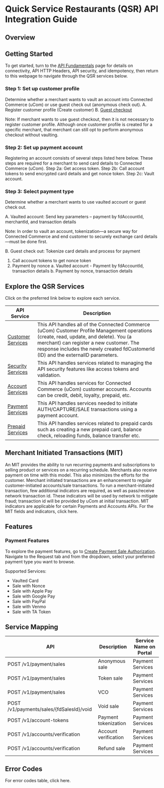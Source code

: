 # Quick Service Restaurants (QSR) API Integration Guide

## Overview

<Add Product Content on QSR HERE>

## Getting Started
To get started, turn to the [API Fundamentals](../docs/?path=/docs/documentation/Connectivity.md) page for details on connectivity, API HTTP Headers, API security, and idempotency, then return to this webpage to navigate through the QSR services below.

### Step 1: Set up customer profile
Determine whether a merchant wants to vault an account into Connected Commerce (uCom) or use guest check out (anonymous check out).
A. Register customer profile (Create customer)
B. [Guest checkout](../docs/?path=recipes/guest_checkout.md&branch=develop)

Note: If merchant wants to use guest checkout, then it is not necessary to register customer profile. Although once customer profile is created for a specific merchant, that merchant can still opt to perform anonymous checkout without vaulting.

### Step 2: Set up payment account
Registering an account consists of several steps listed here below. These steps are required for a merchant to send card details to Connected Commerce (uCom).
Step 2a: Get access token.
Step 2b: Call account tokens to send encrypted card details and get nonce token.
Step 2c: Vault account.

### Step 3: Select payment type
Determine whether a merchant wants to use vaulted account or guest check out.

A. Vaulted account: Send key parameters – payment by fdAccountId, merchantId, and transaction details

 Note: In order to vault an account, tokenization—a secure way for Connected Commerce and end customer to securely exchange card details—must be done first.

B. Guest check out: Tokenize card details and process for payment
 1. Call account tokens to get nonce token
 2. Payment by nonce
  a. Vaulted account - Payment by fdAccountId, transaction details
  b. Payment by nonce, transaction details

## Explore the QSR Services

Click on the preferred link below to explore each service.

| **API Service**                                           | **Description** |
| --------------------------------------------------------- | --------------  |
| [Customer Services](../api/docs/?path=/docs/documentation/customerServices.md) | This API handles all of the Connected Commerce (uCom) Customer Profile Management operations (create, read, update, and delete). You (a merchant) can register a new customer. The response includes the newly created fdCustomerId (ID) and the externalID parameters. |
| [Security Services](../api/?type=post&path=/v1/tokens) | This API handles services related to managing the API security features like access tokens and validation.                                                                                                                                                                 |
| [Account Services](../api/?type=post&path=/v1/accounts/verification) | This API handles services for Connected Commerce (uCom) customer accounts. Accounts can be credit, debit, loyalty, prepaid, etc.                                                                                                                         |
| [Payment Services](../api/?type=post&path=/v1/payments/auths) | This API handles services needed to initiate AUTH/CAPTURE/SALE transactions using a payment account.                                                                                                                                                                |
| [Prepaid Services](../api/?type=post&path=/v2/prepaids/multi-purchases) | This API handles services related to prepaid cards such as creating a new prepaid card, balance check, reloading funds, balance transfer etc.                                                                                                         |

## Merchant Initiated Transactions (MIT)
An MIT provides the ability to run recurring payments and subscriptions to selling product or services on a recurring schedule. Merchants also receive payment on time with this model. This also minimizes the efforts for the customer. Merchant initiated transactions are an enhancement to regular customer-initiated accounts/sale transactions. To run a merchant-initiated transaction, few additional indicators are required, as well as pass/receive network transaction id. These indicators will be used by network to mitigate fraud; transaction id will be provided by uCom at initial transaction. MIT indicators are applicable for certain Payments and Accounts APIs. For the MIT fields and indicators, click here<ADD LINK>.

## Features
### Payment Features
To explore the payment features, go to [Create Payment Sale Authorization](../api/?type=post&path=/v1/payments/sales). Navigate to the Request tab and from the dropdown, select your preferred payment type you want to browse.

Supported Services:
- Vaulted Card
- Sale with Nonce
- Sale with Apple Pay
- Sale with Google Pay
- Sale with PayPal
- Sale with Venmo
- Sale with TA Token

## Service Mapping

| API                                               | Description                                                | Service Name on Portal |
|---------------------------------------------------|------------------------------------------------------------|------------------------|
| POST /v1/payment/sales                            | Anonymous sale                                             | Payment Services       |
| POST /v1/payment/sales                            | Token sale                                                 | Payment Services       |
| POST /v1/payment/sales                            | VCO                                                        | Payment Services       |
| POST /v1/payments/sales/{fdSalesId}/void          | Void sale                                                  | Payment Services       |
| POST /v1/account-tokens                           | Payment tokenization                                       | Payment Services       |
| POST /v1/accounts/verification                    | Account verification                                       | Payment Services       |
| POST /v1/accounts/verification                    | Refund sale                                                | Payment Services       |


## Error Codes
For error codes table, click here<ADD LINK>.